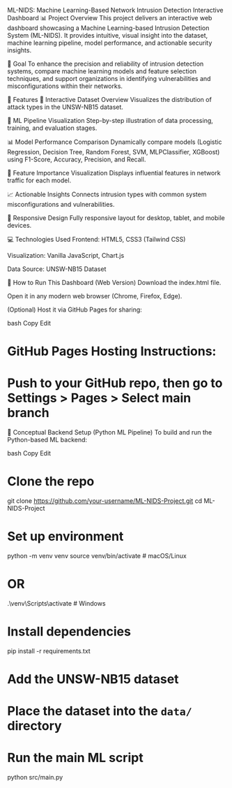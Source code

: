 ML-NIDS: Machine Learning-Based Network Intrusion Detection Interactive Dashboard
📊 Project Overview
This project delivers an interactive web dashboard showcasing a Machine Learning-based Intrusion Detection System (ML-NIDS). It provides intuitive, visual insight into the dataset, machine learning pipeline, model performance, and actionable security insights.

🎯 Goal
To enhance the precision and reliability of intrusion detection systems, compare machine learning models and feature selection techniques, and support organizations in identifying vulnerabilities and misconfigurations within their networks.

🔧 Features
📁 Interactive Dataset Overview
Visualizes the distribution of attack types in the UNSW-NB15 dataset.

🔄 ML Pipeline Visualization
Step-by-step illustration of data processing, training, and evaluation stages.

📊 Model Performance Comparison
Dynamically compare models (Logistic Regression, Decision Tree, Random Forest, SVM, MLPClassifier, XGBoost) using F1-Score, Accuracy, Precision, and Recall.

📌 Feature Importance Visualization
Displays influential features in network traffic for each model.

📈 Actionable Insights
Connects intrusion types with common system misconfigurations and vulnerabilities.

📱 Responsive Design
Fully responsive layout for desktop, tablet, and mobile devices.

💻 Technologies Used
Frontend: HTML5, CSS3 (Tailwind CSS)

Visualization: Vanilla JavaScript, Chart.js

Data Source: UNSW-NB15 Dataset

🚀 How to Run This Dashboard (Web Version)
Download the index.html file.

Open it in any modern web browser (Chrome, Firefox, Edge).

(Optional) Host it via GitHub Pages for sharing:

bash
Copy
Edit
# GitHub Pages Hosting Instructions:
# Push to your GitHub repo, then go to Settings > Pages > Select main branch
🔬 Conceptual Backend Setup (Python ML Pipeline)
To build and run the Python-based ML backend:

bash
Copy
Edit
# Clone the repo
git clone https://github.com/your-username/ML-NIDS-Project.git
cd ML-NIDS-Project

# Set up environment
python -m venv venv
source venv/bin/activate  # macOS/Linux
# OR
.\venv\Scripts\activate    # Windows

# Install dependencies
pip install -r requirements.txt

# Add the UNSW-NB15 dataset
# Place the dataset into the `data/` directory

# Run the main ML script
python src/main.py
